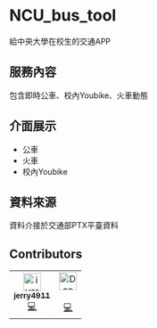 # NCU_bus_tool
給中央大學在校生的交通APP

## 服務內容
包含即時公車、校內Youbike、火車動態

## 介面展示
* 公車
* 火車
* 校內Youbike

## 資料來源
資料介接於交通部PTX平臺資料

## Contributors
<!-- ALL-CONTRIBUTORS-LIST:START - Do not remove or modify this section -->
<!-- prettier-ignore-start -->
<!-- markdownlint-disable -->
<table>
  <tr>
    <td align="center"><a href="https://github.com/iverJisty"><img src="https://avatars1.githubusercontent.com/u/4309210?v=4" width="32px;" alt="iverJisty"/><br /><sub><b>
jerry4911</b></sub></a><br /><a href="https://github.com/Zankio/CCULife/commits?author=iverJisty" title="Code">💻</a></td>
    <td align="center"><a href="http://DanSnow.github.io"><img src="https://avatars1.githubusercontent.com/u/5575082?v=4" width="32px;" alt="DanSnow"/><br /><sub><b></b></sub></a><br /><a href="https://github.com/Zankio/CCULife/commits?author=DanSnow" title="Code">💻</a></td>
  </tr>
</table>

<!-- markdownlint-enable -->
<!-- prettier-ignore-end -->
<!-- ALL-CONTRIBUTORS-LIST:END -->
